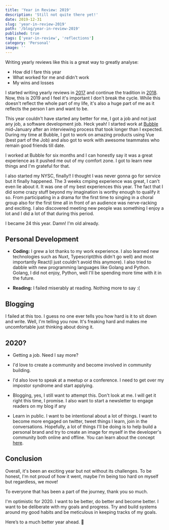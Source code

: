 ```yaml
---
title: 'Year in Review: 2019'
description: 'Still not quite there yet!'
date: 2019-12-31
slug: 'year-in-review-2019'
path: '/blog/year-in-review-2019'
published: true
tags: ['year-in-review', 'reflections']
category: 'Personal'
image: ''
---
```


Writing yearly reviews like this is a great way to greatly analyse:

- How did I fare this year
- What worked for me and didn't work
- My wins and losses

I started writing yearly reviews in [2017](./year-in-review-2017) and continue the tradition in [2018](./year-in-review-2018). Now, this is 2019 and I feel it's important I don't break the cycle. While this doesn't reflect the whole part of my life, it's also a huge part of me as it reflects the person I am and want to be.

This year couldn't have started any better for me, I got a job and not just any job, a software development job. Heck yeah! I started work at [Bubble](https://bubble.ng/) mid-January after an interviewing process that took longer than I expected. During my time at Bubble, I got to work on amazing products using Vue (best part of the Job) and also got to work with awesome teammates who remain good friends till date.

I worked at Bubble for six months and I can honestly say it was a great experience as it pushed me out of my comfort zone. I got to learn new things and I'm grateful for that.

I also started my NYSC, finally!! I thought I was never gonna go for service but it finally happened. The 3 weeks cmping experience was great, I can't even lie about it. It was one of my best experiences this year. The fact that I did some crazy stuff beyond my imagination is worthy enough to qualify it so. From participating in a drama for the first time to singing in a choral group also for the first time all in front of an audience was nerve-racking and exciting. I also discovered meeting new people was something I enjoy a lot and I did a lot of that during this period.

I became 24 this year. Damn! I'm old already.

## Personal Development

- **Coding:** I grew a lot thanks to my work experience. I also learned new technologies such as Nuxt, Typescript(this didn't go well) and most importantly React(I just couldn't avoid this anymore). I also tried to dabble with new programming languages like Golang and Python. Golang, I did not enjoy, Python, well I'll be spending more time with it in the future.

- **Reading:** I failed miserably at reading. Nothing more to say :(

## Blogging

I failed at this too. I guess no one ever tells you how hard is it to sit down and write. Well, I'm telling you now. It's freaking hard and makes me uncomfortable just thinking about doing it.

## 2020?

- Getting a job. Need I say more?

- I'd love to create a community and become involved in community building.

- I'd also love to speak at a meetup or a conference. I need to get over my impostor syndrome and start applying.

- Blogging, yes, I still want to attempt this. Don't look at me. I will get it right this time, I promise. I also want to start a newsletter to engage readers on my blog if any

- Learn in public. I want to be intentional about a lot of things. I want to become more engaged on twitter, tweet things I learn, join in the conversations. Hopefully, a lot of things I'll be doing is to help build a personal brand and try to create an image for myself in the developer's community both online and offline. You can learn about the concept [here](https://www.swyx.io/writing/learn-in-public/).

## Conclusion

Overall, it's been an exciting year but not without its challenges. To be honest, I'm not proud of how it went, maybe I'm being too hard on myself but regardless, we move!

To everyone that has been a part of the journey, thank you so much.

I'm optimistic for 2020. I want to be better, do better and become better. I want to be deliberate with my goals and progress. Try and build systems around my good habits and be meticulous in keeping tracks of my goals.

Here’s to a much better year ahead. 🍻
